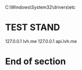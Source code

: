 C:\Windows\System32\drivers\etc

# TEST STAND #

127.0.0.1 lvh.me
127.0.0.1 api.lvh.me

# End of section